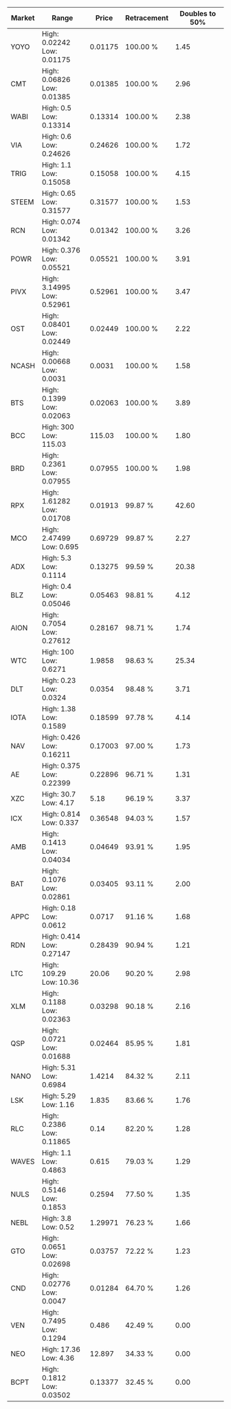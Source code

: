 | Market | Range | Price| Retracement | Doubles to 50% |
| --- | --- | --- | --- | --- |
| YOYO | High: 0.02242<br />Low: 0.01175 | 0.01175 | 100.00 % | 1.45 |
| CMT | High: 0.06826<br />Low: 0.01385 | 0.01385 | 100.00 % | 2.96 |
| WABI | High: 0.5<br />Low: 0.13314 | 0.13314 | 100.00 % | 2.38 |
| VIA | High: 0.6<br />Low: 0.24626 | 0.24626 | 100.00 % | 1.72 |
| TRIG | High: 1.1<br />Low: 0.15058 | 0.15058 | 100.00 % | 4.15 |
| STEEM | High: 0.65<br />Low: 0.31577 | 0.31577 | 100.00 % | 1.53 |
| RCN | High: 0.074<br />Low: 0.01342 | 0.01342 | 100.00 % | 3.26 |
| POWR | High: 0.376<br />Low: 0.05521 | 0.05521 | 100.00 % | 3.91 |
| PIVX | High: 3.14995<br />Low: 0.52961 | 0.52961 | 100.00 % | 3.47 |
| OST | High: 0.08401<br />Low: 0.02449 | 0.02449 | 100.00 % | 2.22 |
| NCASH | High: 0.00668<br />Low: 0.0031 | 0.0031 | 100.00 % | 1.58 |
| BTS | High: 0.1399<br />Low: 0.02063 | 0.02063 | 100.00 % | 3.89 |
| BCC | High: 300<br />Low: 115.03 | 115.03 | 100.00 % | 1.80 |
| BRD | High: 0.2361<br />Low: 0.07955 | 0.07955 | 100.00 % | 1.98 |
| RPX | High: 1.61282<br />Low: 0.01708 | 0.01913 | 99.87 % | 42.60 |
| MCO | High: 2.47499<br />Low: 0.695 | 0.69729 | 99.87 % | 2.27 |
| ADX | High: 5.3<br />Low: 0.1114 | 0.13275 | 99.59 % | 20.38 |
| BLZ | High: 0.4<br />Low: 0.05046 | 0.05463 | 98.81 % | 4.12 |
| AION | High: 0.7054<br />Low: 0.27612 | 0.28167 | 98.71 % | 1.74 |
| WTC | High: 100<br />Low: 0.6271 | 1.9858 | 98.63 % | 25.34 |
| DLT | High: 0.23<br />Low: 0.0324 | 0.0354 | 98.48 % | 3.71 |
| IOTA | High: 1.38<br />Low: 0.1589 | 0.18599 | 97.78 % | 4.14 |
| NAV | High: 0.426<br />Low: 0.16211 | 0.17003 | 97.00 % | 1.73 |
| AE | High: 0.375<br />Low: 0.22399 | 0.22896 | 96.71 % | 1.31 |
| XZC | High: 30.7<br />Low: 4.17 | 5.18 | 96.19 % | 3.37 |
| ICX | High: 0.814<br />Low: 0.337 | 0.36548 | 94.03 % | 1.57 |
| AMB | High: 0.1413<br />Low: 0.04034 | 0.04649 | 93.91 % | 1.95 |
| BAT | High: 0.1076<br />Low: 0.02861 | 0.03405 | 93.11 % | 2.00 |
| APPC | High: 0.18<br />Low: 0.0612 | 0.0717 | 91.16 % | 1.68 |
| RDN | High: 0.414<br />Low: 0.27147 | 0.28439 | 90.94 % | 1.21 |
| LTC | High: 109.29<br />Low: 10.36 | 20.06 | 90.20 % | 2.98 |
| XLM | High: 0.1188<br />Low: 0.02363 | 0.03298 | 90.18 % | 2.16 |
| QSP | High: 0.0721<br />Low: 0.01688 | 0.02464 | 85.95 % | 1.81 |
| NANO | High: 5.31<br />Low: 0.6984 | 1.4214 | 84.32 % | 2.11 |
| LSK | High: 5.29<br />Low: 1.16 | 1.835 | 83.66 % | 1.76 |
| RLC | High: 0.2386<br />Low: 0.11865 | 0.14 | 82.20 % | 1.28 |
| WAVES | High: 1.1<br />Low: 0.4863 | 0.615 | 79.03 % | 1.29 |
| NULS | High: 0.5146<br />Low: 0.1853 | 0.2594 | 77.50 % | 1.35 |
| NEBL | High: 3.8<br />Low: 0.52 | 1.29971 | 76.23 % | 1.66 |
| GTO | High: 0.0651<br />Low: 0.02698 | 0.03757 | 72.22 % | 1.23 |
| CND | High: 0.02776<br />Low: 0.0047 | 0.01284 | 64.70 % | 1.26 |
| VEN | High: 0.7495<br />Low: 0.1294 | 0.486 | 42.49 % | 0.00 |
| NEO | High: 17.36<br />Low: 4.36 | 12.897 | 34.33 % | 0.00 |
| BCPT | High: 0.1812<br />Low: 0.03502 | 0.13377 | 32.45 % | 0.00 |
